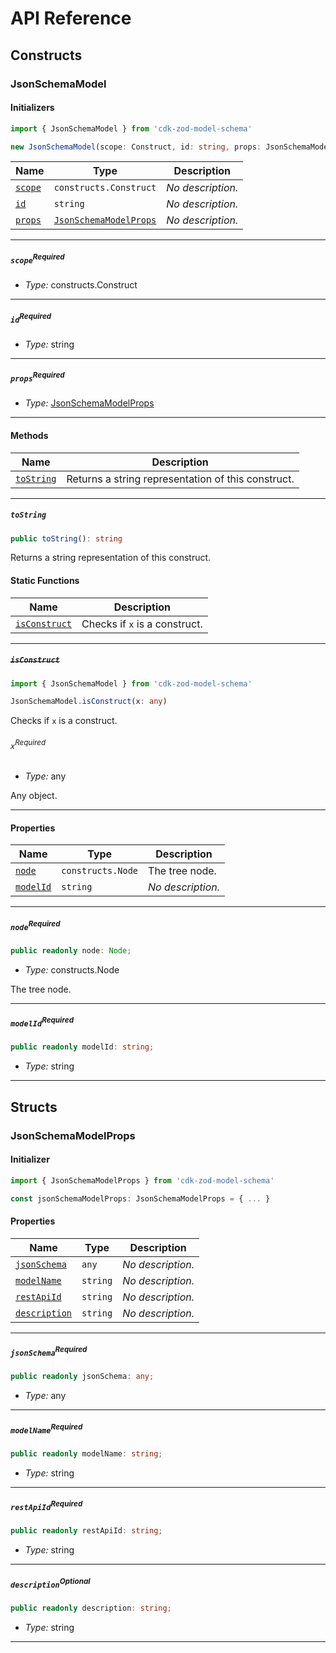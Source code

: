 # API Reference <a name="API Reference" id="api-reference"></a>

## Constructs <a name="Constructs" id="Constructs"></a>

### JsonSchemaModel <a name="JsonSchemaModel" id="cdk-zod-model-schema.JsonSchemaModel"></a>

#### Initializers <a name="Initializers" id="cdk-zod-model-schema.JsonSchemaModel.Initializer"></a>

```typescript
import { JsonSchemaModel } from 'cdk-zod-model-schema'

new JsonSchemaModel(scope: Construct, id: string, props: JsonSchemaModelProps)
```

| **Name** | **Type** | **Description** |
| --- | --- | --- |
| <code><a href="#cdk-zod-model-schema.JsonSchemaModel.Initializer.parameter.scope">scope</a></code> | <code>constructs.Construct</code> | *No description.* |
| <code><a href="#cdk-zod-model-schema.JsonSchemaModel.Initializer.parameter.id">id</a></code> | <code>string</code> | *No description.* |
| <code><a href="#cdk-zod-model-schema.JsonSchemaModel.Initializer.parameter.props">props</a></code> | <code><a href="#cdk-zod-model-schema.JsonSchemaModelProps">JsonSchemaModelProps</a></code> | *No description.* |

---

##### `scope`<sup>Required</sup> <a name="scope" id="cdk-zod-model-schema.JsonSchemaModel.Initializer.parameter.scope"></a>

- *Type:* constructs.Construct

---

##### `id`<sup>Required</sup> <a name="id" id="cdk-zod-model-schema.JsonSchemaModel.Initializer.parameter.id"></a>

- *Type:* string

---

##### `props`<sup>Required</sup> <a name="props" id="cdk-zod-model-schema.JsonSchemaModel.Initializer.parameter.props"></a>

- *Type:* <a href="#cdk-zod-model-schema.JsonSchemaModelProps">JsonSchemaModelProps</a>

---

#### Methods <a name="Methods" id="Methods"></a>

| **Name** | **Description** |
| --- | --- |
| <code><a href="#cdk-zod-model-schema.JsonSchemaModel.toString">toString</a></code> | Returns a string representation of this construct. |

---

##### `toString` <a name="toString" id="cdk-zod-model-schema.JsonSchemaModel.toString"></a>

```typescript
public toString(): string
```

Returns a string representation of this construct.

#### Static Functions <a name="Static Functions" id="Static Functions"></a>

| **Name** | **Description** |
| --- | --- |
| <code><a href="#cdk-zod-model-schema.JsonSchemaModel.isConstruct">isConstruct</a></code> | Checks if `x` is a construct. |

---

##### ~~`isConstruct`~~ <a name="isConstruct" id="cdk-zod-model-schema.JsonSchemaModel.isConstruct"></a>

```typescript
import { JsonSchemaModel } from 'cdk-zod-model-schema'

JsonSchemaModel.isConstruct(x: any)
```

Checks if `x` is a construct.

###### `x`<sup>Required</sup> <a name="x" id="cdk-zod-model-schema.JsonSchemaModel.isConstruct.parameter.x"></a>

- *Type:* any

Any object.

---

#### Properties <a name="Properties" id="Properties"></a>

| **Name** | **Type** | **Description** |
| --- | --- | --- |
| <code><a href="#cdk-zod-model-schema.JsonSchemaModel.property.node">node</a></code> | <code>constructs.Node</code> | The tree node. |
| <code><a href="#cdk-zod-model-schema.JsonSchemaModel.property.modelId">modelId</a></code> | <code>string</code> | *No description.* |

---

##### `node`<sup>Required</sup> <a name="node" id="cdk-zod-model-schema.JsonSchemaModel.property.node"></a>

```typescript
public readonly node: Node;
```

- *Type:* constructs.Node

The tree node.

---

##### `modelId`<sup>Required</sup> <a name="modelId" id="cdk-zod-model-schema.JsonSchemaModel.property.modelId"></a>

```typescript
public readonly modelId: string;
```

- *Type:* string

---


## Structs <a name="Structs" id="Structs"></a>

### JsonSchemaModelProps <a name="JsonSchemaModelProps" id="cdk-zod-model-schema.JsonSchemaModelProps"></a>

#### Initializer <a name="Initializer" id="cdk-zod-model-schema.JsonSchemaModelProps.Initializer"></a>

```typescript
import { JsonSchemaModelProps } from 'cdk-zod-model-schema'

const jsonSchemaModelProps: JsonSchemaModelProps = { ... }
```

#### Properties <a name="Properties" id="Properties"></a>

| **Name** | **Type** | **Description** |
| --- | --- | --- |
| <code><a href="#cdk-zod-model-schema.JsonSchemaModelProps.property.jsonSchema">jsonSchema</a></code> | <code>any</code> | *No description.* |
| <code><a href="#cdk-zod-model-schema.JsonSchemaModelProps.property.modelName">modelName</a></code> | <code>string</code> | *No description.* |
| <code><a href="#cdk-zod-model-schema.JsonSchemaModelProps.property.restApiId">restApiId</a></code> | <code>string</code> | *No description.* |
| <code><a href="#cdk-zod-model-schema.JsonSchemaModelProps.property.description">description</a></code> | <code>string</code> | *No description.* |

---

##### `jsonSchema`<sup>Required</sup> <a name="jsonSchema" id="cdk-zod-model-schema.JsonSchemaModelProps.property.jsonSchema"></a>

```typescript
public readonly jsonSchema: any;
```

- *Type:* any

---

##### `modelName`<sup>Required</sup> <a name="modelName" id="cdk-zod-model-schema.JsonSchemaModelProps.property.modelName"></a>

```typescript
public readonly modelName: string;
```

- *Type:* string

---

##### `restApiId`<sup>Required</sup> <a name="restApiId" id="cdk-zod-model-schema.JsonSchemaModelProps.property.restApiId"></a>

```typescript
public readonly restApiId: string;
```

- *Type:* string

---

##### `description`<sup>Optional</sup> <a name="description" id="cdk-zod-model-schema.JsonSchemaModelProps.property.description"></a>

```typescript
public readonly description: string;
```

- *Type:* string

---



